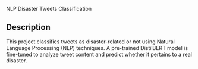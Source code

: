 NLP Disaster Tweets Classification

## Description
This project classifies tweets as disaster-related or not using Natural Language Processing (NLP) techniques. A pre-trained DistilBERT model is fine-tuned to analyze tweet content and predict whether it pertains to a real disaster.
